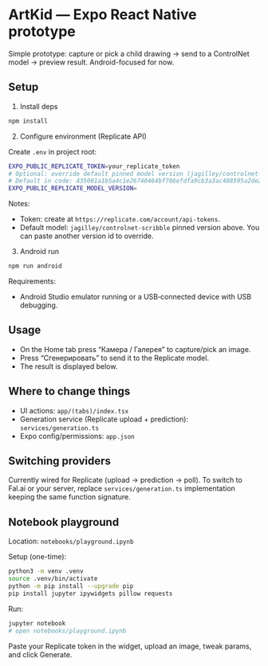 # ArtKid — Expo React Native prototype

Simple prototype: capture or pick a child drawing → send to a ControlNet model → preview result. Android-focused for now.

## Setup

1) Install deps

```bash
npm install
```

2) Configure environment (Replicate API)

Create `.env` in project root:

```bash
EXPO_PUBLIC_REPLICATE_TOKEN=your_replicate_token
# Optional: override default pinned model version (jagilley/controlnet-scribble)
# Default in code: 435061a1b5a4c1e26740464bf786efdfa9cb3a3ac488595a2de23e143fdb0117
EXPO_PUBLIC_REPLICATE_MODEL_VERSION=
```

Notes:
- Token: create at `https://replicate.com/account/api-tokens`.
- Default model: `jagilley/controlnet-scribble` pinned version above. You can paste another version id to override.

3) Android run

```bash
npm run android
```

Requirements:
- Android Studio emulator running or a USB‑connected device with USB debugging.

## Usage

- On the Home tab press “Камера / Галерея” to capture/pick an image.
- Press “Сгенерировать” to send it to the Replicate model.
- The result is displayed below.

## Where to change things

- UI actions: `app/(tabs)/index.tsx`
- Generation service (Replicate upload + prediction): `services/generation.ts`
- Expo config/permissions: `app.json`

## Switching providers

Currently wired for Replicate (upload → prediction → poll). To switch to Fal.ai or your server, replace `services/generation.ts` implementation keeping the same function signature.

## Notebook playground

Location: `notebooks/playground.ipynb`

Setup (one-time):

```bash
python3 -m venv .venv
source .venv/bin/activate
python -m pip install --upgrade pip
pip install jupyter ipywidgets pillow requests
```

Run:

```bash
jupyter notebook
# open notebooks/playground.ipynb
```

Paste your Replicate token in the widget, upload an image, tweak params, and click Generate.
